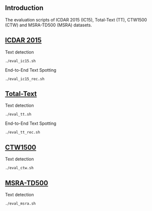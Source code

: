 ## Introduction
The evaluation scripts of ICDAR 2015 (IC15), Total-Text (TT), CTW1500 (CTW) and MSRA-TD500 (MSRA) datasets.

## [ICDAR 2015](https://rrc.cvc.uab.es/?ch=4)
Text detection
```shell script
./eval_ic15.sh
```
End-to-End Text Spotting
```shell script
./eval_ic15_rec.sh
```

## [Total-Text](https://github.com/cs-chan/Total-Text-Dataset)
Text detection
```shell script
./eval_tt.sh
```
End-to-End Text Spotting
```shell script
./eval_tt_rec.sh
```


## [CTW1500](https://github.com/Yuliang-Liu/Curve-Text-Detector)
Text detection
```shell script
./eval_ctw.sh
```

## [MSRA-TD500](http://www.iapr-tc11.org/dataset/MSRA-TD500/MSRA-TD500.zip)
Text detection
```shell script
./eval_msra.sh
```